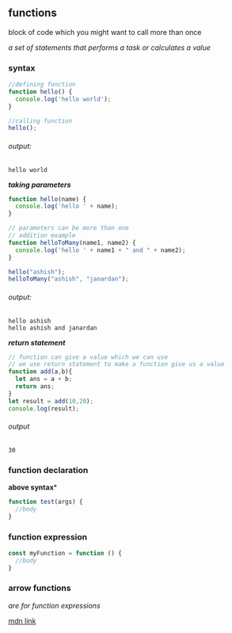 ## functions

block of code which you might want to call more than once

*a set of statements that performs a task or calculates a value*

### syntax 

```javascript
//defining function
function hello() {
  console.log('hello world');
}

//calling function
hello();
```
###### output:
```
hello world
```


***taking parameters***
```javascript
function hello(name) {
  console.log('hello ' + name);
}

// parameters can be more than one
// addition example
function helloToMany(name1, name2) {
  console.log('hello ' + name1 + " and " + name2);
}

hello("ashish");
helloToMany("ashish", "janardan");

```
###### output:
```
hello ashish
hello ashish and janardan
```


***return statement***

```javascript
// function can give a value which we can use
// we use return statement to make a function give us a value
function add(a,b){
  let ans = a + b;
  return ans;
}
let result = add(10,20);
console.log(result);
```
###### output
```
30
```

### function declaration
**above syntax***

```javascript
function test(args) {
  //body
}
```


### function expression

```javascript
const myFunction = function () {
  //body
}
```


### arrow functions 

*are for function expressions*

[mdn link](https://developer.mozilla.org/en-US/docs/Web/JavaScript/Reference/Functions/Arrow_functions)
